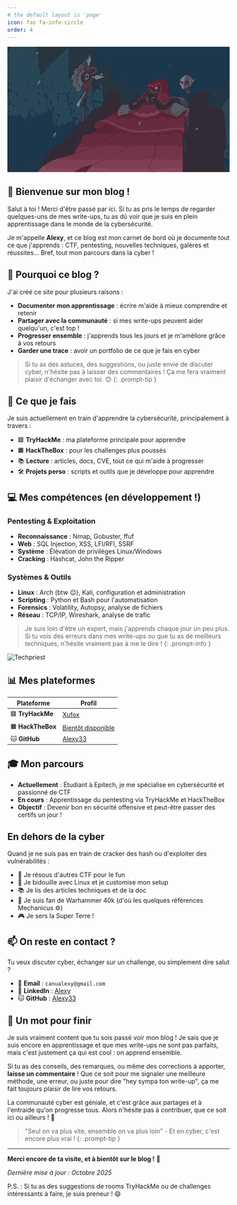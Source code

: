 ```yaml
---
# the default layout is 'page'
icon: fas fa-info-circle
order: 4
---
```


![Techpriest](/assets/img/about/mechanicus-techpriest.gif)

## 👋 Bienvenue sur mon blog !

Salut à toi ! Merci d'être passé par ici. Si tu as pris le temps de regarder quelques-uns de mes write-ups, tu as dû voir que je suis en plein apprentissage dans le monde de la cybersécurité.

Je m'appelle **Alexy**, et ce blog est mon carnet de bord où je documente tout ce que j'apprends : CTF, pentesting, nouvelles techniques, galères et réussites... Bref, tout mon parcours dans la cyber !

## 🎯 Pourquoi ce blog ?

J'ai créé ce site pour plusieurs raisons :
- **Documenter mon apprentissage** : écrire m'aide à mieux comprendre et retenir
- **Partager avec la communauté** : si mes write-ups peuvent aider quelqu'un, c'est top !
- **Progresser ensemble** : j'apprends tous les jours et je m'améliore grâce à vos retours
- **Garder une trace** : avoir un portfolio de ce que je fais en cyber

> Si tu as des astuces, des suggestions, ou juste envie de discuter cyber, n'hésite pas à laisser des commentaires ! Ça me fera vraiment plaisir d'échanger avec toi. 😊
{: .prompt-tip }

## 🔐 Ce que je fais

Je suis actuellement en train d'apprendre la cybersécurité, principalement à travers :
- 🟩 **TryHackMe** : ma plateforme principale pour apprendre
- 🟧 **HackTheBox** : pour les challenges plus poussés
- 📚 **Lecture** : articles, docs, CVE, tout ce qui m'aide à progresser
- 🛠️ **Projets perso** : scripts et outils que je développe pour apprendre

## 💻 Mes compétences (en développement !)

### Pentesting & Exploitation
- **Reconnaissance** : Nmap, Gobuster, ffuf
- **Web** : SQL Injection, XSS, LFI/RFI, SSRF
- **Système** : Élévation de privilèges Linux/Windows
- **Cracking** : Hashcat, John the Ripper

### Systèmes & Outils
- **Linux** : Arch (btw 😉), Kali, configuration et administration
- **Scripting** : Python et Bash pour l'automatisation
- **Forensics** : Volatility, Autopsy, analyse de fichiers
- **Réseau** : TCP/IP, Wireshark, analyse de trafic

> Je suis loin d'être un expert, mais j'apprends chaque jour un peu plus. Si tu vois des erreurs dans mes write-ups ou que tu as de meilleurs techniques, n'hésite vraiment pas à me le dire !
{: .prompt-info }

![Techpriest](https://media1.tenor.com/m/xp8XacjuoHkAAAAC/techpriest-warhammer40k.gif)

## 📊 Mes plateformes

| Plateforme | Profil |
|------------|--------|
| 🟩 **TryHackMe** | [Xufox](https://tryhackme.com/p/Xufox) |
| 🟧 **HackTheBox** | [Bientôt disponible](https://hackthebox.com) |
| 🐱 **GitHub** | [Alexy33](https://github.com/Alexy33) |

## 🎓 Mon parcours

- **Actuellement** : Étudiant à Epitech, je me spécialise en cybersécurité et passionné de CTF
- **En cours** : Apprentissage du pentesting via TryHackMe et HackTheBox
- **Objectif** : Devenir bon en sécurité offensive et peut-être passer des certifs un jour !

## En dehors de la cyber

Quand je ne suis pas en train de cracker des hash ou d'exploiter des vulnérabilités :
- 🎯 Je résous d'autres CTF pour le fun
- 💾 Je bidouille avec Linux et je customise mon setup
- 📚 Je lis des articles techniques et de la doc
- 🎲 Je suis fan de Warhammer 40k (d'où les quelques références Mechanicus ⚙️)
- 🎮 Je sers la Super Terre !

## 📫 On reste en contact ?

Tu veux discuter cyber, échanger sur un challenge, ou simplement dire salut ?

- 📧 **Email** : `canualexy@gmail.com`
- 💼 **LinkedIn** : [Alexy](https://www.linkedin.com/in/alexy-canu-006aa1344/)
- 🐱 **GitHub** : [Alexy33](https://github.com/Alexy33)

## 💬 Un mot pour finir

Je suis vraiment content que tu sois passé voir mon blog ! Je sais que je suis encore en apprentissage et que mes write-ups ne sont pas parfaits, mais c'est justement ça qui est cool : on apprend ensemble.

Si tu as des conseils, des remarques, ou même des corrections à apporter, **laisse un commentaire** ! Que ce soit pour me signaler une meilleure méthode, une erreur, ou juste pour dire "hey sympa ton write-up", ça me fait toujours plaisir de lire vos retours.

La communauté cyber est géniale, et c'est grâce aux partages et à l'entraide qu'on progresse tous. Alors n'hésite pas à contribuer, que ce soit ici ou ailleurs ! 🚀

> "Seul on va plus vite, ensemble on va plus loin" - Et en cyber, c'est encore plus vrai !
{: .prompt-tip }

---

**Merci encore de ta visite, et à bientôt sur le blog !** 👋

*Dernière mise à jour : Octobre 2025*

P.S. : Si tu as des suggestions de rooms TryHackMe ou de challenges intéressants à faire, je suis preneur ! 😄